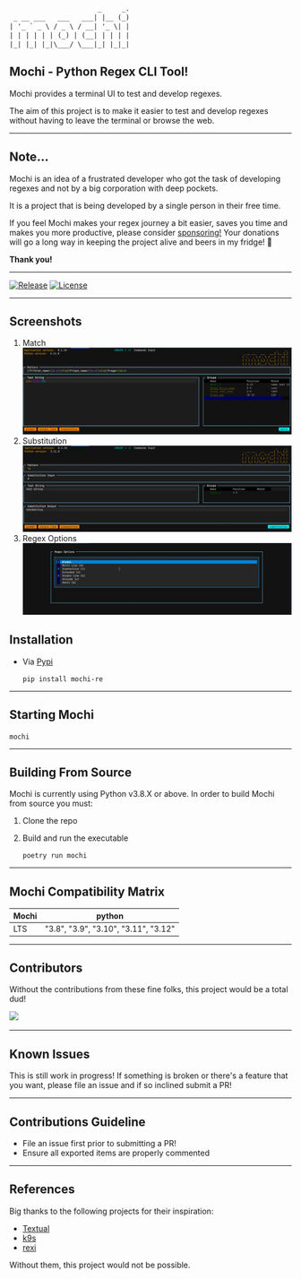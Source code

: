 ```text
                      _     _. 
 _ __ ___   ___   ___| |__ (_)
| '_ ` _ \ / _ \ / __| '_ \| |
| | | | | | (_) | (__| | | | |
|_| |_| |_|\___/ \___|_| |_|_|
```

## Mochi - Python Regex CLI Tool!

Mochi provides a terminal UI to test and develop regexes.

The aim of this project is to make it easier to test and develop regexes without having to leave the terminal or browse the web.

---

## Note...

Mochi is an idea of a frustrated developer who got the task of developing regexes and not by a big corporation with deep pockets.

It is a project that is being developed by a single person in their free time.

If you feel Mochi makes your regex journey a bit easier, saves you time and makes you more productive, please consider [sponsoring!](https://github.com/sponsors/dor1202)
Your donations will go a long way in keeping the project alive and beers in my fridge! 🍺

**Thank you!**

---

[![Release](https://img.shields.io/github/release-pre/dor1202/mochi.svg)](https://github.com/dor1202/mochi/releases)
[![License](https://img.shields.io/badge/license-MIT-blue.svg)](https://github.com/dor1202/mochi/blob/main/LICENSE)
<!-- [![Downloads](https://img.shields.io/github/downloads/dor1202/mochi/total.svg)](https://github.com/dor1202/mochi/releases) -->

---

## Screenshots

1. Match
   <img src="assets/match_example.png"/>
2. Substitution
   <img src="assets/sub_example.png"/>
3. Regex Options
   <img src="assets/options_example.png"/>

## Installation

* Via [Pypi](https://pypi.org/)

   ```shell
   pip install mochi-re
   ```

---

## Starting Mochi

  ```shell
  mochi
  ```

---

## Building From Source

 Mochi is currently using Python v3.8.X or above.
 In order to build Mochi from source you must:

 1. Clone the repo
 2. Build and run the executable

      ```shell
      poetry run mochi
      ```

---

## Mochi Compatibility Matrix

|         Mochi        | python |
| ------------------ | ---------- |
|     LTS     |   "3.8", "3.9", "3.10", "3.11", "3.12"   |

---

## Contributors

Without the contributions from these fine folks, this project would be a total dud!

<a href="https://github.com/dor1202/mochi/graphs/contributors">
  <img src="https://contrib.rocks/image?repo=dor1202/mochi" />
</a>

---

## Known Issues

This is still work in progress! If something is broken or there's a feature
that you want, please file an issue and if so inclined submit a PR!

---

## Contributions Guideline

* File an issue first prior to submitting a PR!
* Ensure all exported items are properly commented

---

## References

Big thanks to the following projects for their inspiration:

* [Textual](https://github.com/Textualize/textual)
* [k9s](https://github.com/derailed/k9s)
* [rexi](https://github.com/royreznik/rexi)

Without them, this project would not be possible.
